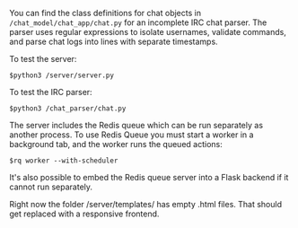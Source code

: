 You can find the class definitions for chat objects in `/chat_model/chat_app/chat.py` for an incomplete IRC chat parser.
The parser uses regular expressions to isolate usernames, validate commands, and parse chat logs into lines with separate timestamps.

To test the server:

```$python3 /server/server.py```

To test the IRC parser:

```$python3 /chat_parser/chat.py```

The server includes the Redis queue which can be run separately as another process.
To use Redis Queue you must start a worker in a background tab, and the worker runs the queued actions:

```$rq worker --with-scheduler```

It's also possible to embed the Redis queue server into a Flask backend if it cannot run separately.

Right now the folder /server/templates/ has empty .html files. That should get replaced with a responsive frontend.
